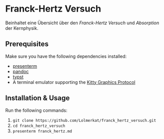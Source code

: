# Franck-Hertz Versuch

Beinhaltet eine Übersicht über den _Franck-Hertz Versuch_ und _Absorption_
der Kernphysik.

## Prerequisites
Make sure you have the following dependencies installed:
- [presenterm](https://github.com/mfontanini/presenterm)
- [pandoc](https://pandoc.org)
- [typst](https://github.com/typst/typst)
- A terminal emulator supporting the [Kitty Graphics Protocol](https://sw.kovidgoyal.net/kitty/graphics-protocol/)

## Installation & Usage
Run the following commands:
1. `git clone https://github.com/Lolmerkat/franck_hertz_versuch.git`
2. `cd franck_hertz_versuch`
3. `presenterm franck_hertz.md`
